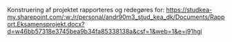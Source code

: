 Konstruering af projektet rapporteres og redegøres for: https://studkea-my.sharepoint.com/:w:/r/personal/andr90m3_stud_kea_dk/Documents/Rapport.Eksamensprojekt.docx?d=w46bb57318e3745bea9b34fa85338138a&csf=1&web=1&e=j91hgi
